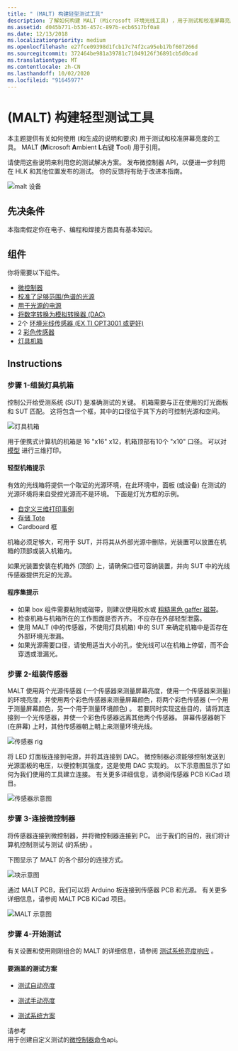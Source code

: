 ```yaml
---
title: " (MALT) 构建轻型测试工具"
description: 了解如何构建 MALT (Microsoft 环境光线工具) ，用于测试和校准屏幕亮度。
ms.assetid: d045b771-b536-457c-897b-ecb6517bf0a8
ms.date: 12/13/2018
ms.localizationpriority: medium
ms.openlocfilehash: e27fce09398d1fcb17c74f2ca95eb17bf607266d
ms.sourcegitcommit: 372464be981a39781c71049126f36891cb5d0cad
ms.translationtype: MT
ms.contentlocale: zh-CN
ms.lasthandoff: 10/02/2020
ms.locfileid: "91645977"
---
```

# <a name="building-a-light-testing-tool-malt"></a> (MALT) 构建轻型测试工具

本主题提供有关如何使用 (和生成的说明和要求) 用于测试和校准屏幕亮度的工具。 MALT (**M**icrosoft **A**mbient **L**右键 **T**ool) 用于引用。

请使用这些说明来利用您的测试解决方案。 发布微控制器 API，以便进一步利用在 HLK 和其他位置发布的测试。 你的反馈将有助于改进本指南。

![malt 设备](images/MALT.png)

## <a name="prerequsites"></a>先决条件

本指南假定你在电子、编程和焊接方面具有基本知识。

## <a name="components"></a>组件

你将需要以下组件。

* [微控制器](https://store.arduino.cc/mega-2560-r3)
* [校准了足够范围/色谱的光源](https://www.superbrightleds.com/moreinfo/led-panel-light/square-12v-led-panel-light-fixture-1ft-x-1ft-35w/2184/)
* [用于光源的电源](https://www.superbrightleds.com/moreinfo/led-panel-light/square-12v-led-panel-light-fixture-1ft-x-1ft-35w/2184/#tab/PowerSupplies/subtab/powersupply)
* [将数字转换为模拟转换器 (DAC) ](https://www.microchip.com/wwwproducts/en/MCP4821)
* 2个 [环境光线传感器 (EX TI OPT3001 或更好) ](https://www.ti.com/product/OPT3001)
* 2 [彩色传感器](https://www.digikey.com/product-detail/en/ams/TCS34727FN/TCS34727FNCT-ND/3737677)
* [灯具机箱](#step-1---assemble-light-enclosure)

## <a name="instructions"></a>Instructions

### <a name="step-1---assemble-light-enclosure"></a>步骤 1-组装灯具机箱

控制公开给受测系统 (SUT) 是准确测试的关键。 机箱需要与正在使用的灯光面板和 SUT 匹配。 这将包含一个框，其中的口径位于其下方的可控制光源和空间。

![灯具机箱](images/box.png)

用于便携式计算机的机箱是 16 "x16" x12，机箱顶部有10个 "x10" 口径。  可以对 [模型](https://github.com/Microsoft/busiotools/tree/master/sensors/Tools/MALT/Schematics/enclosure) 进行三维打印。

#### <a name="light-enclosure-tips"></a>轻型机箱提示

有效的光线箱将提供一个取证的光源环境，在此环境中，面板 (或设备) 在测试的光源环境将来自受控光源而不是环境。 下面是灯光方框的示例。

* [自定义三维打印事例](https://github.com/Microsoft/busiotools/tree/master/sensors/Tools/MALT/Schematics/enclosure)
* [存储 Tote](https://www.sterilite.com/SelectProduct.html?id=955&ProductCategory=182&section=1)
* Cardboard 框

机箱必须足够大，可用于 SUT，并将其从外部光源中删除，光装置可以放置在机箱的顶部或装入机箱内。

如果光装置安装在机箱外 (顶部) 上，请确保口径可容纳装置，并向 SUT 中的光线传感器提供充足的光源。

#### <a name="assembly-tips"></a>程序集提示

* 如果 box 组件需要粘附或磁带，则建议使用胶水或 [粗糙黑色 gaffer 磁带](https://en.wikipedia.org/wiki/Gaffer_tape)。
* 检查机箱与机箱所在的工作图面是否齐齐。 不应存在外部轻型泄露。
* 使用 MALT (中的传感器，不使用灯具机箱) 中的 SUT 来确定机箱中是否存在外部环境光泄漏。
* 如果光源需要口径，请使用适当大小的孔，使光线可以在机箱上停留，而不会穿透或泄漏光。

### <a name="step-2---assemble-sensors"></a>步骤 2-组装传感器

MALT 使用两个光源传感器 (一个传感器来测量屏幕亮度，使用一个传感器来测量) 的环境亮度，并使用两个彩色传感器来测量屏幕颜色，将两个彩色传感器 (一个用于测量屏幕颜色，另一个用于测量环境颜色) 。 若要同时实现这些目的，请将其连接到一个光传感器，并使一个彩色传感器远离其他两个传感器。 屏幕传感器朝下 (在屏幕) 上时，其他传感器朝上朝上来测量环境光线。

![传感器 rig](images/sensor.png)

将 LED 灯面板连接到电源，并将其连接到 DAC。 微控制器必须能够控制发送到光源面板的电压，以便控制其强度，这是使用 DAC 实现的。 以下示意图显示了如何为我们使用的工具建立连接。 有关更多详细信息，请参阅传感器 PCB KiCad 项目。

![传感器示意图](images/SensorPCB.png)

### <a name="step-3---connect-the-microcontroller"></a>步骤 3-连接微控制器

将传感器连接到微控制器，并将微控制器连接到 PC。 出于我们的目的，我们将计算机控制测试与测试 (的系统) 。

下图显示了 MALT 的各个部分的连接方式。

![块示意图](images/BlockDiagram.png)

通过 MALT PCB，我们可以将 Arduino 板连接到传感器 PCB 和光源。 有关更多详细信息，请参阅 MALT PCB KiCad 项目。

![MALT 示意图](images/MaltPCB.png)

### <a name="step-4--start-testing"></a>步骤 4-开始测试

有关设置和使用刚刚组合的 MALT 的详细信息，请参阅 [测试系统亮度响应](testing-MALT-system-brightness-response.md) 。

#### <a name="test-scenarios-to-cover"></a>要涵盖的测试方案

* [测试自动亮度](testing-MALT-auto-brightness.md)

* [测试手动亮度](testing-MALT-manual-brightness.md)

* [测试系统方案](testing-MALT-system-scenarios.md)

请参考  
用于创建自定义测试的[微控制器命令](testing-MALT-microcontroller-commands.md)api。
